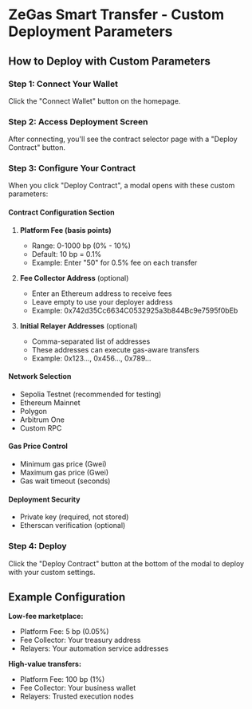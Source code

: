# ZeGas Smart Transfer - Custom Deployment Parameters

## How to Deploy with Custom Parameters

### Step 1: Connect Your Wallet
Click the "Connect Wallet" button on the homepage.

### Step 2: Access Deployment Screen
After connecting, you'll see the contract selector page with a "Deploy Contract" button.

### Step 3: Configure Your Contract
When you click "Deploy Contract", a modal opens with these custom parameters:

#### Contract Configuration Section
1. **Platform Fee (basis points)**
   - Range: 0-1000 bp (0% - 10%)
   - Default: 10 bp = 0.1%
   - Example: Enter "50" for 0.5% fee on each transfer

2. **Fee Collector Address** (optional)
   - Enter an Ethereum address to receive fees
   - Leave empty to use your deployer address
   - Example: 0x742d35Cc6634C0532925a3b844Bc9e7595f0bEb

3. **Initial Relayer Addresses** (optional)
   - Comma-separated list of addresses
   - These addresses can execute gas-aware transfers
   - Example: 0x123..., 0x456..., 0x789...

#### Network Selection
- Sepolia Testnet (recommended for testing)
- Ethereum Mainnet
- Polygon
- Arbitrum One
- Custom RPC

#### Gas Price Control
- Minimum gas price (Gwei)
- Maximum gas price (Gwei)
- Gas wait timeout (seconds)

#### Deployment Security
- Private key (required, not stored)
- Etherscan verification (optional)

### Step 4: Deploy
Click the "Deploy Contract" button at the bottom of the modal to deploy with your custom settings.

## Example Configuration

**Low-fee marketplace:**
- Platform Fee: 5 bp (0.05%)
- Fee Collector: Your treasury address
- Relayers: Your automation service addresses

**High-value transfers:**
- Platform Fee: 100 bp (1%)
- Fee Collector: Your business wallet
- Relayers: Trusted execution nodes
